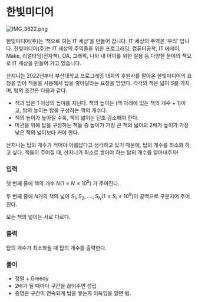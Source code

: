 # 한빛미디어

![IMG_3622.png](%E1%84%92%E1%85%A1%E1%86%AB%E1%84%87%E1%85%B5%E1%86%BE%E1%84%86%E1%85%B5%E1%84%83%E1%85%B5%E1%84%8B%E1%85%A5%20b6903a7c8d254bcebd6cf495ca971674/IMG_3622.png)

한빛미디어(주)는 ‘책으로 여는 IT 세상’을 만들어 갑니다. IT 세상의 주역은 ‘우리’ 입니다. 한빛미디어(주)는 IT 세상의 주역들을 위한 프로그래밍, 컴퓨터공학, IT 에세이, Make, 리얼타임(전자책), OA, 그래픽, 나와 내 아이를 위한 실용 등 다양한 분야의 책으로 IT 세상을 만들어 가고 있습니다.

산지니는 2022년부터 부산대학교 프로그래밍 대회의 후원사를 맡아온 한빛미디어의 요청을 받아 책들을 사용해서 탑을 쌓아달라는 요청을 받았다. 각각의 책은 넓이 $S$를 가지며, 탑의 조건은 다음과 같다.

- 책과 탑은 1 이상의 높이를 지닌다. 책의 높이는  $($책 아래에 있는 책의 개수 + 1$)$이고, 탑의 높이는 탑을 구성하는 책의 개수다.
- 책의 높이가 높아질 수록, 책의 넓이는 단조 감소해야 한다.
- 미관을 위해 탑을 구성하는 책들 중 높이가 가장 큰 책의 넓이의 2배가 높이가 가장 낮은 책의 넓이보다 커야 한다.

산지니는 탑의 개수가 적어야 아름답다고 생각하고 있기 때문에, 탑의 개수를 최소화 하고 싶다. 책들이 주어질 때, 산지니가 최소로 쌓아야 하는 탑의 개수를 알아내주자! 

### 입력

첫 번째 줄에 책의 개수 $N(1 ≤ N ≤ 10^5)$ 가 주어진다.

두 번째 줄에 $N$개의 책의 넓이 $S_1, S_2, …., S_N (1 ≤ S_i ≤ 10^9)$이 공백으로 구분지어 주어진다.

모든 책의 넓이는 서로 다르다.

### 출력

탑의 개수가 최소화될 때 탑의 개수를 출력한다.

### 풀이

- 정렬 + Greedy
- 2배가 될 때마다 구간을 끊어주면 성립
- 증명은 구간이 연속되게 탑을 쌓는게 이득임을 알면 됨.